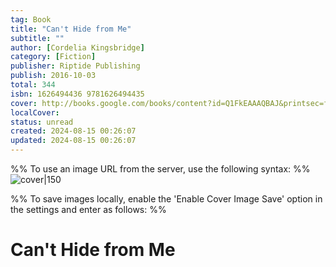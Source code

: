 ```yaml
---
tag: Book
title: "Can't Hide from Me"
subtitle: ""
author: [Cordelia Kingsbridge]
category: [Fiction]
publisher: Riptide Publishing
publish: 2016-10-03
total: 344
isbn: 1626494436 9781626494435
cover: http://books.google.com/books/content?id=Q1FkEAAAQBAJ&printsec=frontcover&img=1&zoom=1&edge=curl&source=gbs_api
localCover: 
status: unread
created: 2024-08-15 00:26:07
updated: 2024-08-15 00:26:07
---
```


%% To use an image URL from the server, use the following syntax: %%
![cover|150](http://books.google.com/books/content?id=Q1FkEAAAQBAJ&printsec=frontcover&img=1&zoom=1&edge=curl&source=gbs_api)

%% To save images locally, enable the 'Enable Cover Image Save' option in the settings and enter as follows: %%


# Can't Hide from Me